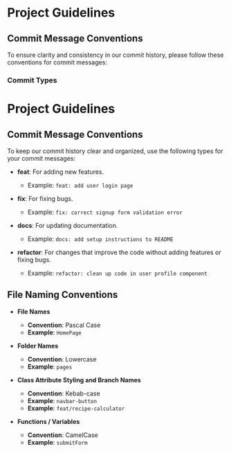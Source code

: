 # Project Guidelines

## Commit Message Conventions

To ensure clarity and consistency in our commit history, please follow these conventions for commit messages:

### Commit Types

# Project Guidelines

## Commit Message Conventions

To keep our commit history clear and organized, use the following types for your commit messages:

- **feat**: For adding new features.
  - Example: `feat: add user login page`

- **fix**: For fixing bugs.
  - Example: `fix: correct signup form validation error`

- **docs**: For updating documentation.
  - Example: `docs: add setup instructions to README`

- **refactor**: For changes that improve the code without adding features or fixing bugs.
  - Example: `refactor: clean up code in user profile component`

## File Naming Conventions

- **File Names**
  - **Convention**: Pascal Case
  - **Example**: `HomePage`

- **Folder Names**
  - **Convention**: Lowercase
  - **Example**: `pages`

- **Class Attribute Styling and Branch Names**
  - **Convention**: Kebab-case
  - **Example**: `navbar-button`
  - **Example**: `feat/recipe-calculator`

- **Functions / Variables**
  - **Convention**: CamelCase
  - **Example**: `submitForm`

